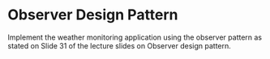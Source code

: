 # Observer Design Pattern

Implement the weather monitoring application using the observer pattern as stated on Slide 31 of the lecture slides on Observer design pattern.
